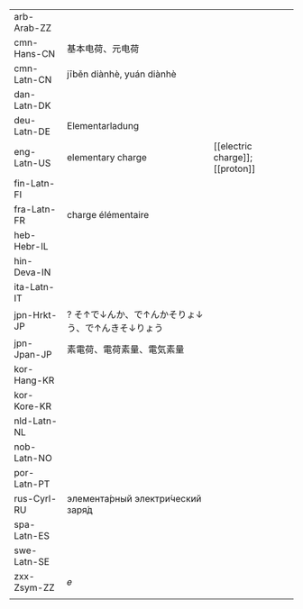 | | | |
|-|-|-|
| arb-Arab-ZZ |  |  |
| cmn-Hans-CN | 基本电荷、元电荷 |  |
| cmn-Latn-CN | jīběn diànhè, yuán diànhè |  |
| dan-Latn-DK |  |  |
| deu-Latn-DE | Elementarladung |  |
| eng-Latn-US | elementary charge | [[electric charge]]; [[proton]] |
| fin-Latn-FI |  |  |
| fra-Latn-FR | charge élémentaire |  |
| heb-Hebr-IL |  |  |
| hin-Deva-IN |  |  |
| ita-Latn-IT |  |  |
| jpn-Hrkt-JP | ? そ↑で↓んか、で↑んかそりょ↓う、で↑んきそ↓りょう |  |
| jpn-Jpan-JP | 素電荷、電荷素量、電気素量 |  |
| kor-Hang-KR |  |  |
| kor-Kore-KR |  |  |
| nld-Latn-NL |  |  |
| nob-Latn-NO |  |  |
| por-Latn-PT |  |  |
| rus-Cyrl-RU | элемента́рный электри́ческий заря́д |  |
| spa-Latn-ES |  |  |
| swe-Latn-SE |  |  |
| zxx-Zsym-ZZ | 𝑒 |  |
|  |  |  |
